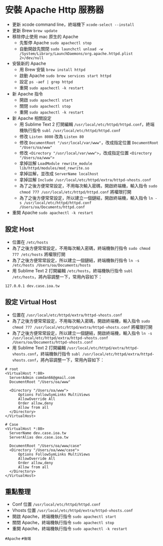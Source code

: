 # 安裝 Apache Http 服務器
* 更新 xcode command line，終端機下 `xcode-select --install`
* 更新 Brew `brew update`
* 移除停止使用 mac 原生的 Apache
	* 先暫停 Apache `sudo apachectl stop`
	* 自動開啟先關閉 `sudo launchctl unload -w /System/Library/LaunchDaemons/org.apache.httpd.plist 2>/dev/null`
* 安裝新的 Apache
	* 用 Brew 安裝 `brew install httpd`
	* 啟動 Apache `sudo brew services start httpd`
	* 設定 `ps -aef | grep httpd`
	* 重開 `sudo apachectl -k restart`
* 新 Apache 指令
	* 開啟 `sudo apachectl start`
	* 關閉 `sudo apachectl stop`
	* 重開 `sudo apachectl -k restart`
* 新 Apache 相關設定
	* 用 Sublime Text 2 打開編輯 `/usr/local/etc/httpd/httpd.conf`，終端機執行指令 `subl /usr/local/etc/httpd/httpd.conf`
	* 修改 `Listen 8080` 改為 `Listen 80`
	* 修改 `DocumentRoot "/usr/local/var/www"`，改成指定位置 `DocumentRoot "/Users/oa/www"`
	* 修改 `<Directory "/usr/local/var/www">`，改成指定位置 `<Directory "/Users/oa/www">`
	* 拿掉註解 `LoadModule rewrite_module lib/httpd/modules/mod_rewrite.so`
	* 拿掉註解，並改成 `ServerName localhost`
	* 拿掉註解 `Include /usr/local/etc/httpd/extra/httpd-vhosts.conf`
	* 為了之後方便常常設定，不用每次輸入密碼，開啟終端機，輸入指令 `sudo chmod 777 /usr/local/etc/httpd/httpd.conf` 將權限打開
	* 為了之後方便常常設定，所以建立一個鏈結，開啟終端機，輸入指令 `ln -s /usr/local/etc/httpd/httpd.conf /Users/oa/Documents/httpd.conf`
* 重開 Apache `sudo apachectl -k restart`

## 設定 Host
* 位置在 `/etc/hosts`
* 為了之後方便常常設定，不用每次輸入密碼，終端機執行指令 `sudo chmod 777 /etc/hosts` 將權限打開
* 為了之後方便常常設定，所以建立一個鏈結，終端機執行指令 `ln -s /etc/hosts /Users/oa/Documents/hosts`
* 用 Sublime Text 2 打開編輯 `/etc/hosts`，終端機執行指令 `subl /etc/hosts`，將內容調整一下，常用內容如下：

```
127.0.0.1 dev.case.ioa.tw
```

## 設定 Virtual Host
* 位置在 `/usr/local/etc/httpd/extra/httpd-vhosts.conf`
* 為了之後方便常常設定，不用每次輸入密碼，開啟終端機，輸入指令 `sudo chmod 777 /usr/local/etc/httpd/extra/httpd-vhosts.conf` 將權限打開
* 為了之後方便常常設定，所以建立一個鏈結，開啟終端機，輸入指令 `ln -s /usr/local/etc/httpd/extra/httpd-vhosts.conf /Users/oa/Documents/httpd-vhosts.conf`
* 用 Sublime Text 2 打開編輯 `/usr/local/etc/httpd/extra/httpd-vhosts.conf`，終端機執行指令 `subl /usr/local/etc/httpd/extra/httpd-vhosts.conf`，將內容調整一下，常用內容如下：

```
# root
<VirtualHost *:80>
  ServerAdmin comdan66@gmail.com
  DocumentRoot "/Users/oa/www"

  <Directory "/Users/oa/www">
      Options FollowSymLinks MultiViews
      AllowOverride All
      Order allow,deny
      Allow from all
  </Directory>
</VirtualHost>

# Case
<VirtualHost *:80>
  ServerName dev.case.ioa.tw
  ServerAlias dev.case.ioa.tw

  DocumentRoot "/Users/oa/www/case"
  <Directory "/Users/oa/www/case">
      Options FollowSymLinks MultiViews
      AllowOverride All
      Order allow,deny
      Allow from all
  </Directory>
</VirtualHost>
```

## 重點整理
* Conf 位置 `/usr/local/etc/httpd/httpd.conf`
* Vhosts 位置 `/usr/local/etc/httpd/extra/httpd-vhosts.conf`
* 開啟 Apache，終端機執行指令 `sudo apachectl start`
* 關閉 Apache，終端機執行指令 `sudo apachectl stop`
* 重開 Apache，終端機執行指令 `sudo apachectl -k restart`

`#Apache` `#後端`